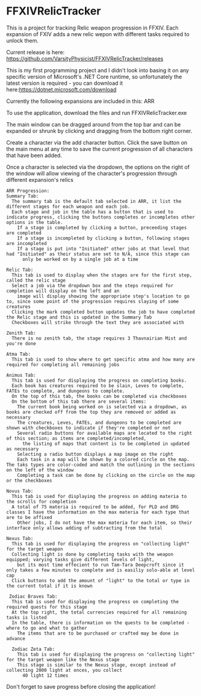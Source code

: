 # FFXIVRelicTracker
This is a project for tracking Relic weapon progression in FFXIV. Each expansion of FXIV adds a new relic wepon with different tasks required to unlock them.

Current release is here: https://github.com/VarsityPhysicist/FFXIVRelicTracker/releases

This is my first programming project and I didn't look into basing it on any specific version of Microsoft's .NET Core runtime, so unfortunately the latest version is required - you can download it here:https://dotnet.microsoft.com/download

Currently the following expansions are included in this: ARR

To use the application, download the files and run FFXIVRelicTracker.exe
  
  The main window can be dragged around from the top bar and can be expanded or shrunk by clicking and dragging from the bottom right corner.
  
  Create a character via the add character button. Click the save button on the main menu at any time to save the current progression of all characters that have been added.
  
  Once a character is selected via the dropdown, the options on the right of the window will allow viewing of the character's progression through different expansion's relics
  
    ARR Progression:
    Summary Tab:
      The summary tab is the default tab selected in ARR, it list the different stages for each weapon and each job.
      Each stage and job in the table has a button that is used to indicate progress, clicking the buttons completes or incompletes other options in the table.
        If a stage is completed by clicking a button, preceeding stages are completed
        If a stage is incompleted by clicking a button, following stages are incompleted
        If a stage is put into "Initiated" other jobs at that level that had "Initiated" as their status are set to N/A, since this stage can 
          only be worked on by a single job at a time
    
    Relic Tab:
      This tab is used to display when the stages are for the first step, called the relic stage
      Select a job via the dropdown box and the steps required for completion will display on the left and an 
        image will display showing the appropriate step's location to go to, since some point of the progression requires slaying of some creatures
      Clicking the mark completed button updates the job to have completed the Relic stage and this is updated in the Summary Tab
      Checkboxes will strike through the text they are associated with
      
    Zenith Tab:
      There is no zenith tab, the stage requires 3 Thavnairian Mist and you're done
      
    Atma Tab:
      This tab is used to show where to get specific atma and how many are required for completing all remaining jobs
    
    Animus Tab:
      This tab is used for displaying the progress on completing books.
      Each book has creatures required to be slain, Leves to complete, FATEs to complete, and dungeons to complete.
      On the top of this tab, the books can be completed via checkboxes
      On the bottom of this tab there are several items:
        The current book being worked on is selected via a dropdown, as books are checked off from the top they are removed or added as necessary
        The creatures, Leves, FATEs, and dungeons to be completed are shown with checkboxes to indicate if they're completed or not
        Several radio buttons for available maps are located to the right of this section; as items are completed/incompleted, 
          the listing of maps that content is to be completed in updated as necessary
        Selecting a radio button displays a map image on the right
        Each task in a map will be shown by a colored circle on the map. The taks types are color-coded and match the outlining in the sections on the left of the window
        Completing a task can be done by clicking on the circle on the map or the checkboxes
        
    Novus Tab:
      This tab is used for displaying the progress on adding materia to the scrolls for completion
      A total of 75 materia is required to be added, for PLD and DRG classes I have the information on the max materia for each type that are to be affixed
        Other jobs, I do not have the max materia for each item, so their interface only allows adding of subtracting from the total
    
    Nexus Tab:
      This tab is used for displaying the progress on "collecting light" for the target weapon
      Collecting light is done by completing tasks with the weapon equipped; varying tasks give different levels of light, 
        but its most time effecient to run Tam-Tara Deepcroft since it only takes a few minutes to complete and is easiliy solo-able at level cap
      Click buttons to add the amount of "light" to the total or type in the current total if it is known
     
     Zodiac Braves Tab:
      This tab is used for displaying the progress on completing the required quests for this stage
      At the top right, the total currencies required for all remaining tasks is listed
      In the table, there is information on the quests to be completed - where to go and what to gather
        The items that are to be purchased or crafted may be done in advance
      
      Zodiac Zeta Tab:
        This tab is used for displaying the progress on "collecting light" for the target weapon like the Nexus stage
        This stage is similar to the Nexus stage, except instead of collecting 2000 light at onces, you collect
          40 light 12 times
          
Don't forget to save progress before closing the application!
